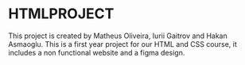 # HTMLPROJECT
This project is created by Matheus Oliveira, Iurii Gaitrov and Hakan Asmaoglu.
This is a first year project for our HTML and CSS course, it includes a non functional website and a figma design.
